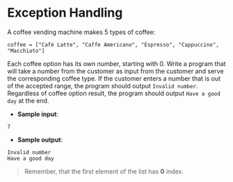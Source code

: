 # Exception Handling

A coffee vending machine makes 5 types of coffee:
```
coffee = ["Café Latte", "Caffe Americano", "Espresso", "Cappuccino", "Macchiato"] 
```

Each coffee option has its own number, starting with 0. Write a program that will take a number from the customer as input from the customer and serve the corresponding coffee type. If the customer enters a number that is out of the accepted range, the program should output `Invalid number`. Regardless of coffee option result, the program should output `Have a good day` at the end.

- **Sample input**:   
```
7
```

- **Sample output**:  
```
Invalid number
Have a good day
```

>Remember, that the first element of the list has **0** index.